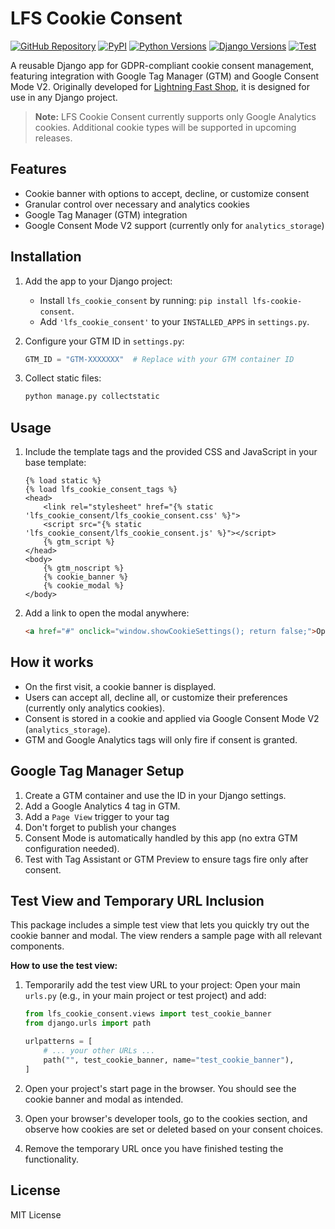 # LFS Cookie Consent

[![GitHub Repository](https://img.shields.io/badge/GitHub-Repository-blue.svg)](https://github.com/diefenbach/lfs-cookie-consent)
[![PyPI](https://img.shields.io/pypi/v/lfs-cookie-consent?label=PyPI)](https://pypi.org/project/lfs-cookie-consent/)
[![Python Versions](https://img.shields.io/badge/python-%3E%3D3.8-blue)](https://www.python.org/downloads/)
[![Django Versions](https://img.shields.io/badge/django-%3E%3D3.2-blue)](https://www.djangoproject.com/download/)
[![Test](https://github.com/diefenbach/git-fleet-manager/actions/workflows/test.yml/badge.svg)](https://github.com/diefenbach/lfs-cookie-consent/actions/workflows/test.yml)


A reusable Django app for GDPR-compliant cookie consent management, featuring integration with Google Tag Manager (GTM) and Google Consent Mode V2. Originally developed for [Lightning Fast Shop](https://github.com/diefenbach/django-lfs), it is designed for use in any Django project.

> **Note:** LFS Cookie Consent currently supports only Google Analytics cookies. Additional cookie types will be supported in upcoming releases.

## Features
- Cookie banner with options to accept, decline, or customize consent
- Granular control over necessary and analytics cookies
- Google Tag Manager (GTM) integration
- Google Consent Mode V2 support (currently only for `analytics_storage`)

## Installation
1. Add the app to your Django project:
   - Install `lfs_cookie_consent` by running: `pip install lfs-cookie-consent`.
   - Add `'lfs_cookie_consent'` to your `INSTALLED_APPS` in `settings.py`.

2. Configure your GTM ID in `settings.py`:
   ```python
   GTM_ID = "GTM-XXXXXXX"  # Replace with your GTM container ID
   ```

3. Collect static files:
   ```bash
   python manage.py collectstatic
   ```

## Usage
1. Include the template tags and the provided CSS and JavaScript in your base template:
   ```django
   {% load static %}
   {% load lfs_cookie_consent_tags %}
   <head>
       <link rel="stylesheet" href="{% static 'lfs_cookie_consent/lfs_cookie_consent.css' %}">
       <script src="{% static 'lfs_cookie_consent/lfs_cookie_consent.js' %}"></script>
       {% gtm_script %}
   </head>
   <body>
       {% gtm_noscript %}
       {% cookie_banner %}
       {% cookie_modal %}
   </body>
   ```

2. Add a link to open the modal anywhere:
   ```html
   <a href="#" onclick="window.showCookieSettings(); return false;">Open cookie settings</a>
   ```

## How it works
- On the first visit, a cookie banner is displayed.
- Users can accept all, decline all, or customize their preferences (currently only analytics cookies).
- Consent is stored in a cookie and applied via Google Consent Mode V2 (`analytics_storage`).
- GTM and Google Analytics tags will only fire if consent is granted.

## Google Tag Manager Setup
1. Create a GTM container and use the ID in your Django settings.
2. Add a Google Analytics 4 tag in GTM.
3. Add a `Page View` trigger to your tag
4. Don't forget to publish your changes
5. Consent Mode is automatically handled by this app (no extra GTM configuration needed).
6. Test with Tag Assistant or GTM Preview to ensure tags fire only after consent.

## Test View and Temporary URL Inclusion
This package includes a simple test view that lets you quickly try out the cookie banner and modal. The view renders a sample page with all relevant components.

**How to use the test view:**

1. Temporarily add the test view URL to your project:
   Open your main `urls.py` (e.g., in your main project or test project) and add:
   ```python
   from lfs_cookie_consent.views import test_cookie_banner
   from django.urls import path

   urlpatterns = [
       # ... your other URLs ...
       path("", test_cookie_banner, name="test_cookie_banner"),
   ]
   ```
   
2. Open your project's start page in the browser.
   You should see the cookie banner and modal as intended.

3. Open your browser's developer tools, go to the cookies section, and observe how cookies are set or deleted based on your consent choices.

4. Remove the temporary URL once you have finished testing the functionality.

## License
MIT License 
